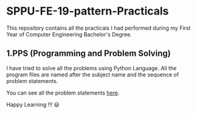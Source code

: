 # SPPU-FE-19-pattern-Practicals

This repository contains all the practicals I had performed during my First Year of Computer Engineering Bachelor's Degree.


## 1.PPS (Programming and Problem Solving)

I have tried to solve all the problems using Python Language.
All the program files are named after the subject name and the sequence of problem statements. 

You can see all the problem statements [here](https://github.com/inamdarketan/SPPU-FE-19-pattern-Practicals/blob/main/Problem%20Statements.txt).



Happy Learning !!! :smiley:
